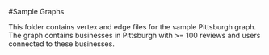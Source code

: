 #Sample Graphs

This folder contains vertex and edge files for the sample Pittsburgh graph.
The graph contains businesses in Pittsburgh with >= 100 reviews and users connected to these businesses.
